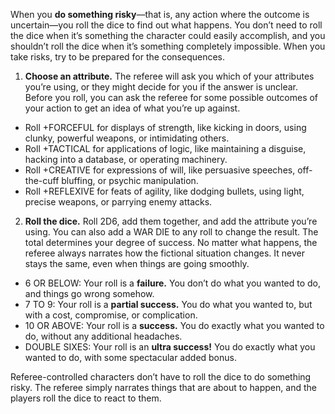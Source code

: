 When you **do something risky**—that is, any action where the outcome is uncertain—you roll the dice to find out what happens. You don’t need to roll the dice when it’s something the character could easily accomplish, and you shouldn’t roll the dice when it’s something completely impossible. When you take risks, try to be prepared for the consequences.

1. **Choose an attribute.**
The referee will ask you which of your attributes you’re using, or they might decide for you if the answer is unclear. Before you roll, you can ask the referee for some possible outcomes of your action to get an idea of what you’re up against.
 - Roll +FORCEFUL for displays of strength, like kicking in doors, using clunky, powerful weapons, or intimidating others.
 - Roll +TACTICAL for applications of logic, like maintaining a disguise, hacking into a database, or operating machinery.
 - Roll +CREATIVE for expressions of will, like persuasive speeches, off- the-cuff bluffing, or psychic manipulation.
 - Roll +REFLEXIVE for feats of agility, like dodging bullets, using light, precise weapons, or parrying enemy attacks.

2. **Roll the dice.**
Roll 2D6, add them together, and add the attribute you’re using. You can also add a WAR DIE to any roll to change the result. The total determines your degree of success. No matter what happens, the referee always narrates how the fictional situation changes. It never stays the same, even when things are going smoothly.
 - 6 OR BELOW: Your roll is a **failure.** You don’t do what you wanted to do, and things go wrong somehow.
 - 7 TO 9: Your roll is a **partial success.** You do what you wanted to, but with a cost, compromise, or complication.
 - 10 OR ABOVE: Your roll is a **success.** You do exactly what you wanted to do, without any additional headaches.
 - DOUBLE SIXES: Your roll is an **ultra success!** You do exactly what you wanted to do, with some spectacular added bonus.

Referee-controlled characters don’t have to roll the dice to do something risky. The referee simply narrates things that are about to happen, and the players roll the dice to react to them.